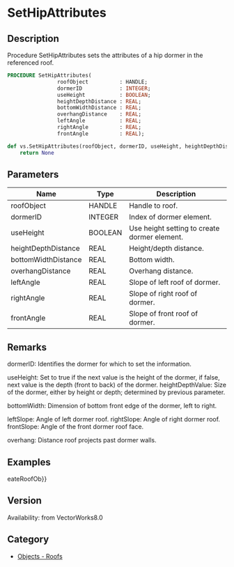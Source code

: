 # SetHipAttributes

## Description
Procedure SetHipAttributes sets the attributes of a hip dormer in the referenced roof.

```pascal
PROCEDURE SetHipAttributes(
				roofObject          : HANDLE;
				dormerID            : INTEGER;
				useHeight           : BOOLEAN;
				heightDepthDistance : REAL;
				bottomWidthDistance : REAL;
				overhangDistance    : REAL;
				leftAngle           : REAL;
				rightAngle          : REAL;
				frontAngle          : REAL);
```

```python
def vs.SetHipAttributes(roofObject, dormerID, useHeight, heightDepthDistance, bottomWidthDistance, overhangDistance, leftAngle, rightAngle, frontAngle):
    return None
```

## Parameters
|Name|Type|Description|
|---|---|---|
|roofObject|HANDLE|Handle to roof.|
|dormerID|INTEGER|Index of dormer element.|
|useHeight|BOOLEAN|Use height setting to create dormer element.|
|heightDepthDistance|REAL|Height/depth distance.|
|bottomWidthDistance|REAL|Bottom width.|
|overhangDistance|REAL|Overhang distance.|
|leftAngle|REAL|Slope of left roof of dormer.|
|rightAngle|REAL|Slope of right roof of dormer.|
|frontAngle|REAL|Slope of front roof of dormer.|

## Remarks
dormerID: Identifies the dormer for which to set the information.

useHeight: Set to true if the next value is the height of the dormer, if false, next value is the depth (front to back) of the dormer.
heightDepthValue: Size of the dormer, either by height or depth; determined by previous parameter.

bottomWidth: Dimension of bottom front edge of the dormer, left to right.

leftSlope: Angle of left dormer roof.
rightSlope: Angle of right dormer roof.
frontSlope: Angle of the front dormer roof face.

overhang: Distance roof projects past dormer walls.

## Examples
eateRoofOb}}

## Version
Availability: from VectorWorks8.0

## Category
* [Objects - Roofs](../Categories/Objects%20-%20Roofs.md)
